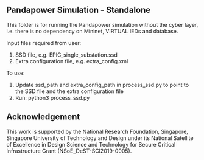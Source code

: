 ## Pandapower Simulation - Standalone

This folder is for running the Pandapower simulation without the cyber layer, i.e. there is no dependency on Mininet, VIRTUAL IEDs and database.

Input files required from user:
1) SSD file, e.g. EPIC_single_substation.ssd
2) Extra configuration file, e.g. extra_config.xml

To use:  
1) Update ssd_path and extra_config_path in process_ssd.py to point to the SSD file and the extra configuration file
2) Run: python3 process_ssd.py

## Acknowledgement

This work is supported by the National Research Foundation, Singapore, Singapore University of Technology and Design under its National Satellite of Excellence in Design Science and Technology for Secure Critical Infrastructure Grant (NSoE_DeST-SCI2019-0005).
